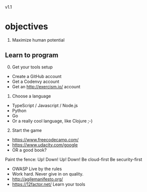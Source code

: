 v1.1

# objectives
1. Maximize human potential
## Learn to program
0. Get your tools setup
  * Create a GitHub account
  * Get a Codenvy account
  * Get an http://exercism.io/ account

1. Choose a language
  * TypeScript / Javascript / Node.js
  * Python
  * Go
  * Or a really cool language, like Clojure ;-)

2. Start the game
  * https://www.freecodecamp.com/
  * https://www.udacity.com/google
  * OR a good book?

Paint the fence: Up! Down! Up! Down!
Be cloud-first
Be security-first
- OWASP
Live by the rules
- Work hard. Never give in on quality.
- http://agilemanifesto.org/
- https://12factor.net/
Learn your tools